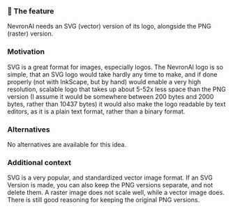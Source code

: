 ### 🚀 The feature

NevronAI needs an SVG (vector) version of its logo, alongside the PNG (raster) version.

### Motivation

SVG is a great format for images, especially logos. The NevronAI logo is so simple, that an SVG logo would take hardly any time to make, and if done properly (not with InkScape, but by hand) would enable a very high resolution, scalable logo that takes up about 5-52x less space than the PNG version (I assume it would be somewhere between 200 bytes and 2000 bytes, rather than 10437 bytes) it would also make the logo readable by text editors, as it is a plain text format, rather than a binary format.

### Alternatives

No alternatives are available for this idea.

### Additional context

SVG is a very popular, and standardized vector image format. If an SVG Version is made, you can also keep the PNG versions separate, and not delete them. A raster image does not scale well, while a vector image does. There is still good reasoning for keeping the original PNG versions.
